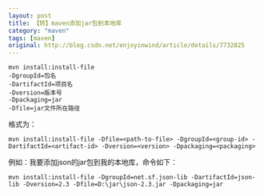 ```yaml
---
layout: post
title: 【转】maven添加jar包到本地库
category: "maven"
tags: [maven]
original: http://blog.csdn.net/enjoyinwind/article/details/7732825
---
```

    mvn install:install-file
    -DgroupId=包名
    -DartifactId=项目名
    -Dversion=版本号
    -Dpackaging=jar
    -Dfile=jar文件所在路径

格式为：

    mvn install:install-file -Dfile=<path-to-file> -DgroupId=<group-id> -DartifactId=<artifact-id> -Dversion=<version> -Dpackaging=<packaging>

 例如：我要添加json的jar包到我的本地库，命令如下：

    mvn install:install-file -DgroupId=net.sf.json-lib -DartifactId=json-lib -Dversion=2.3 -Dfile=D:\jar\json-2.3.jar -Dpackaging=jar